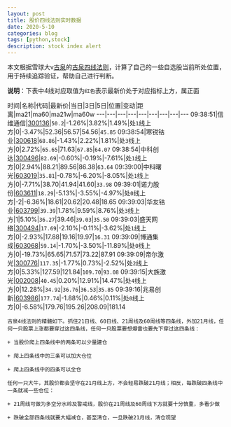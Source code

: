 ```yaml
---
layout: post
title: 股价四线法则实时数据
date: 2020-5-10
categories: blog
tags: [python,stock]
description: stock index alert
---
```



本文根据雪球大v[古泉](https://xueqiu.com/u/7148646888)的[古泉四线法则](https://xueqiu.com/7148646888/130498192)，计算了自己的一些自选股当前所处位置，用于持续追踪验证，帮助自己进行判断。

**说明**：下表中4线对应取值为`红色`表示最新价处于对应指标上方，属正面

时间|名称|代码|最新价|当日|3日|5日|位置|变动|距离|ma21|ma60|ma21w|ma60w
---|---|---|---|---|---|---|---|---
09:38:51|信维通信|[300136](https://xueqiu.com/S/SZ300136)|`50.2`|-1.26%|3.82%|1.49%|处`1`线上方|0|-3.47%|52.36|56.57|54.56|`45.85`
09:38:54|寒锐钴业|[300618](https://xueqiu.com/S/SZ300618)|`68.86`|-1.43%|2.22%|1.81%|处`3`线上方|0|2.72%|`65.65`|71.63|`67.85`|`64.07`
09:38:54|中科创达|[300496](https://xueqiu.com/S/SZ300496)|`82.69`|-0.60%|-0.19%|-7.61%|处`1`线上方|0|2.94%|88.21|89.56|86.38|`63.64`
09:39:00|中科曙光|[603019](https://xueqiu.com/S/SH603019)|`35.81`|-0.78%|-6.20%|-8.05%|处`1`线上方|0|-7.71%|38.70|41.94|41.60|`33.98`
09:39:01|诺力股份|[603611](https://xueqiu.com/S/SH603611)|`18.29`|-5.13%|-3.55%|-4.97%|处`0`线上方|-2|-6.36%|18.61|20.62|20.48|18.65
09:39:03|华友钴业|[603799](https://xueqiu.com/S/SH603799)|`39.39`|1.78%|9.59%|8.76%|处`3`线上方|1|5.10%|`36.27`|39.46|`39.03`|`35.50`
09:39:03|盛天网络|[300494](https://xueqiu.com/S/SZ300494)|`17.69`|-2.10%|-0.11%|-3.62%|处`1`线上方|0|-2.93%|17.88|19.16|19.97|`16.31`
09:39:09|博通集成|[603068](https://xueqiu.com/S/SH603068)|`59.14`|-1.70%|-3.50%|-11.89%|处`0`线上方|0|-19.73%|65.65|71.57|73.22|87.91
09:39:09|帝尔激光|[300776](https://xueqiu.com/S/SZ300776)|`117.35`|-1.77%|0.73%|-2.52%|处`2`线上方|0|5.33%|127.59|121.84|`109.70`|`93.08`
09:39:15|大族激光|[002008](https://xueqiu.com/S/SZ002008)|`40.45`|0.20%|12.91%|14.47%|处`4`线上方|0|12.28%|`34.92`|`36.76`|`36.53`|`35.85`
09:39:16|兆易创新|[603986](https://xueqiu.com/S/SH603986)|`177.74`|-1.88%|0.46%|0.11%|处`0`线上方|0|-6.58%|179.76|195.26|208.09|181.14

```
古泉4线法则的精髓如下。抓住21日线、60日线、21周线及60周线等四条线，外加21月线，任何一只股票上涨都要穿过这四条线，任何一只股票要想爆雷也要先下穿过这四条线：

+ 当股价爬上四条线中的两条可以少量建仓

+ 爬上四条线中的三条可以加大仓位

+ 爬上四条线中的四条可以全仓

任何一只大牛，其股价都会坚守在21月线上方，不会轻易跌破21月线；相反，每跌破四条线中一条就减一些仓位：

+ 21周线可做为多空分水岭及警戒线，股价在21周线及60周线下方就要十分慎重，多看少做

+ 跌破全部四条线就要大幅减仓，甚至清仓，一旦跌破21月线，清仓观望
```